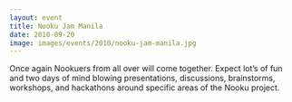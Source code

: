 ```yaml
---
layout: event
title: Nooku Jam Manila
date: 2010-09-20
image: images/events/2010/nooku-jam-manila.jpg
---
```


Once again Nookuers from all over will come together. Expect lot’s of fun and two days of mind blowing presentations,
discussions, brainstorms, workshops, and hackathons around specific areas of the Nooku project.